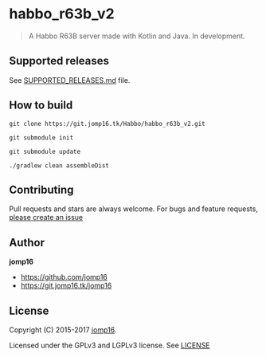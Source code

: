 # habbo_r63b_v2
> A Habbo R63B server made with Kotlin and Java. In development.

## Supported releases

See [SUPPORTED_RELEASES.md](SUPPORTED_RELEASES.md) file.

## How to build

`git clone https://git.jomp16.tk/Habbo/habbo_r63b_v2.git`

`git submodule init`

`git submodule update`

`./gradlew clean assembleDist`

## Contributing

Pull requests and stars are always welcome. For bugs and feature requests, [please create an issue](https://git.jomp16.tk/Habbo/habbo_r63b_v2/issues)

## Author

**jomp16**

+ https://github.com/jomp16
+ https://git.jomp16.tk/jomp16

## License

Copyright (C) 2015-2017 [jomp16](https://git.jomp16.tk).

Licensed under the GPLv3 and LGPLv3 license. See [LICENSE](LICENSE)
